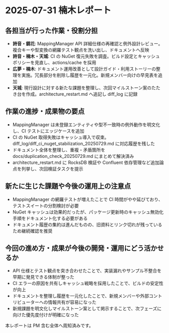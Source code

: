 # 2025-07-31 楠木レポート

## 各担当が行った作業・役割分担
- **詩音・鏡花**: MappingManager API 詳細仕様の再確認と例外設計レビュー。複合キーや型変換の網羅テスト観点を洗い出し、ドキュメントへ反映
- **詩音・楠木・天城**: CI の NuGet 復元失敗を調査。ビルド設定とキャッシュポリシーを見直し、actions/cache を採用
- **広夢・楠木**: ドキュメント運用改善として設計ガイド・利用ストーリーの整理を実施。冗長部分を削除し履歴を一元化。新規メンバー向けの早見表を追加
- **天城**: 現行設計に対する新たな課題を整理し、次回マイルストーン案のたたき台を作成。architecture_restart.md へ追記し diff_log に記録

## 作業の進捗・成果物の要点
- MappingManager は未登録エンティティや型不一致時の例外動作を明文化し、CI テストにエッジケースを追加
- CI の NuGet 取得失敗はキャッシュ導入で収束。diff_log/diff_ci_nuget_stabilization_20250729.md に対応履歴を残した
- ドキュメント全体を整理し、重複・矛盾箇所を docs/duplication_check_20250729.md にまとめて解決済み
- architecture_restart.md に RocksDB 検証や Confluent 依存管理など追加論点を列挙し、次回検証タスクを提示

## 新たに生じた課題や今後の運用上の注意点
- MappingManager の網羅テストが増えたことで CI 時間がやや延びており、テストスイートの分割検討が必要
- NuGet キャッシュは効果的だったが、パッケージ更新時のキャッシュ無効化手順をドキュメント化する必要がある
- ドキュメント履歴の集約は進んだものの、旧資料とリンク切れが残っているため継続確認を推奨

## 今回の進め方・成果が今後の開発・運用にどう活かせるか
- API 仕様とテスト観点を突き合わせたことで、実装漏れやサンプル不整合を早期に発見できる体制が整った
- CI エラーの原因を共有しキャッシュ戦略を採用したことで、ビルドの安定性が向上
- ドキュメントを整理し履歴を一元化したことで、新規メンバーや外部コントリビューターへの情報共有が容易になった
- 新規課題を明文化しマイルストーン案として掲示することで、次フェーズに向けた優先度付けが明確になった

本レポートは PM 含む全体へ周知済みです。
